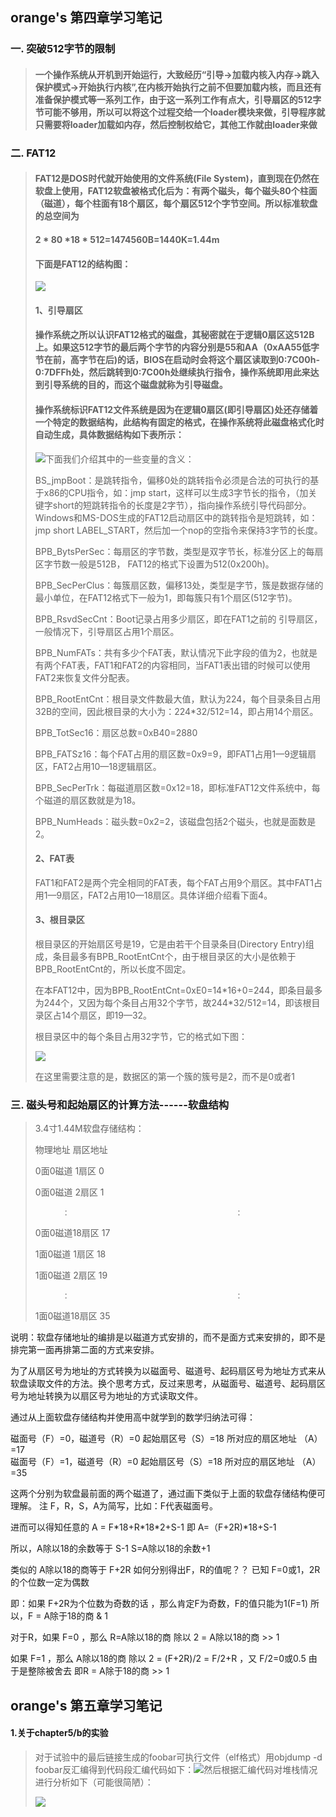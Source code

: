 ## orange's 第四章学习笔记

### 一. 突破512字节的限制

> #### 一个操作系统从开机到开始运行，大致经历“引导-&gt;加载内核入内存-&gt;跳入保护模式-&gt;开始执行内核”,在内核开始执行之前不但要加载内核，而且还有准备保护模式等一系列工作，由于这一系列工作有点大，引导扇区的512字节可能不够用，所以可以将这个过程交给一个loader模块来做，引导程序就只需要将loader加载如内存，然后控制权给它，其他工作就由loader来做

### 二. FAT12

> #### FAT12是DOS时代就开始使用的文件系统\(File System\)，直到现在仍然在软盘上使用，FAT12软盘被格式化后为：有两个磁头，每个磁头80个柱面（磁道），每个柱面有18个扇区，每个扇区512个字节空间。所以标准软盘的总空间为
>
> #### 2 \* 80 \*18 \* 512=1474560B=1440K=1.44m
>
> #### 下面是FAT12的结构图：
>
> ![](http://hi.csdn.net/attachment/201202/22/0_1329914901XICx.gif)
>
> #### 1、引导扇区
>
> #### 操作系统之所以认识FAT12格式的磁盘，其秘密就在于逻辑0扇区这512B上。如果这512字节的最后两个字节的内容分别是55和AA（0xAA55低字节在前，高字节在后\)的话，BIOS在启动时会将这个扇区读取到0:7C00h-0:7DFFh处，然后跳转到0:7C00h处继续执行指令，操作系统即用此来达到引导系统的目的，而这个磁盘就称为引导磁盘。
>
> #### 操作系统标识FAT12文件系统是因为在逻辑0扇区\(即引导扇区\)处还存储着一个特定的数据结构，此结构有固定的格式，在操作系统将此磁盘格式化时自动生成，具体数据结构如下表所示：
>
> ![](/assets/QQ图片20190503190103.png)下面我们介绍其中的一些变量的含义：
>
> BS\_jmpBoot：是跳转指令，偏移0处的跳转指令必须是合法的可执行的基于x86的CPU指令，如：jmp start，这样可以生成3字节长的指令，（加关键字short的短跳转指令的长度是2字节），指向操作系统引导代码部分。Windows和MS-DOS生成的FAT12启动扇区中的跳转指令是短跳转，如：jmp short LABEL\_START，然后加一个nop的空指令来保持3字节的长度。
>
> BPB\_BytsPerSec：每扇区的字节数，类型是双字节长，标准分区上的每扇区字节数一般是512B， FAT12的格式下设置为512\(0x200h\)。
>
> BPB\_SecPerClus：每簇扇区数，偏移13处，类型是字节，簇是数据存储的最小单位，在FAT12格式下一般为1，即每簇只有1个扇区\(512字节\)。
>
> BPB\_RsvdSecCnt：Boot记录占用多少扇区，即在FAT1之前的 引导扇区，一般情况下，引导扇区占用1个扇区。
>
> BPB\_NumFATs：共有多少个FAT表，默认情况下此字段的值为2，也就是有两个FAT表，FAT1和FAT2的内容相同，当FAT1表出错的时候可以使用FAT2来恢复文件分配表。
>
> BPB\_RootEntCnt：根目录文件数最大值，默认为224，每个目录条目占用32B的空间，因此根目录的大小为：224\*32/512=14，即占用14个扇区。
>
> BPB\_TotSec16：扇区总数=0xB40=2880
>
> BPB\_FATSz16：每个FAT占用的扇区数=0x9=9，即FAT1占用1—9逻辑扇区，FAT2占用10—18逻辑扇区。
>
> BPB\_SecPerTrk：每磁道扇区数=0x12=18，即标准FAT12文件系统中，每个磁道的扇区数就是为18。
>
> BPB\_NumHeads：磁头数=0x2=2，该磁盘包括2个磁头，也就是面数是2。
>
> #### 2、FAT表
>
> FAT1和FAT2是两个完全相同的FAT表，每个FAT占用9个扇区。其中FAT1占用1—9扇区，FAT2占用10—18扇区。具体详细介绍看下面4。
>
> #### 3、根目录区
>
> 根目录区的开始扇区号是19，它是由若干个目录条目\(Directory Entry\)组成，条目最多有BPB\_RootEntCnt个，由于根目录区的大小是依赖于BPB\_RootEntCnt的，所以长度不固定。
>
> 在本FAT12中，因为BPB\_RootEntCnt=0xE0=14\*16+0=244，即条目最多为244个，又因为每个条目占用32个字节，故244\*32/512=14，即该根目录区占14个扇区，即19—32。
>
> 根目录区中的每个条目占用32字节，它的格式如下图：
>
> ![](http://hi.csdn.net/attachment/201202/22/0_1329915281Cclw.gif)
>
> 在这里需要注意的是，数据区的第一个簇的簇号是2，而不是0或者1

### 三. 磁头号和起始扇区的计算方法------软盘结构

> 3.4寸1.44M软盘存储结构：
>
> 物理地址                          扇区地址
>
> 0面0磁道  1扇区                       0
>
> 0面0磁道  2扇区                       1
>
> ```
>       ：                                     ：
> ```
>
> 0面0磁道18扇区                      17
>
> 1面0磁道  1扇区                      18
>
> 1面0磁道  2扇区                      19
>
> ```
>       ：                                     ：
> ```
>
> 1面0磁道18扇区                      35

说明：软盘存储地址的编排是以磁道方式安排的，而不是面方式来安排的，即不是排完第一面再排第二面的方式来安排。

为了从扇区号为地址的方式转换为以磁面号、磁道号、起码扇区号为地址方式来从软盘读取文件的方法。换个思考方式，反过来思考，从磁面号、磁道号、起码扇区号为地址转换为以扇区号为地址的方式读取文件。

通过从上面软盘存储结构并使用高中就学到的数学归纳法可得：

磁面号（F）=0，磁道号（R）=0  起始扇区号（S）=18 所对应的扇区地址 （A）=17  
  磁面号（F）=1，磁道号（R）=0  起始扇区号（S）=18 所对应的扇区地址 （A）=35

这两个分别为软盘最前面的两个磁道了，通过画下类似于上面的软盘存储结构便可理解。 注 F，R，S，A为简写，比如：F代表磁面号。

进而可以得知任意的 A = F\*18+R\*18\*2+S-1    即  A=（F+2R\)\*18+S-1

所以，A除以18的余数等于 S-1     S=A除以18的余数+1

类似的 A除以18的商等于 F+2R    如何分别得出F，R的值呢？？  已知 F=0或1，2R的个位数一定为偶数

即：如果 F+2R为个位数为奇数的话 ，那么肯定F为奇数，F的值只能为1\(F=1\) 所以，F = A除于18的商 & 1

对于R，如果 F=0  ，那么 R=A除以18的商 除以 2 = A除以18的商 &gt;&gt; 1

如果 F=1 ，那么 A除以18的商 除以 2 = \(F+2R\)/2 = F/2+R  ，又 F/2=0或0.5 由于是整除被舍去  即R = A除于18的商 &gt;&gt; 1

## orange's 第五章学习笔记

#### 1.关于chapter5/b的实验

> 对于试验中的最后链接生成的foobar可执行文件（elf格式）用objdump -d foobar反汇编得到代码段汇编代码如下：![](/assets/QQ图片20190506193810.png)然后根据汇编代码对堆栈情况进行分析如下（可能很简陋）： 
>
> ![](/assets/QQ图片20190506195728.jpg)





